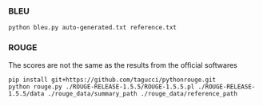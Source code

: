 ### BLEU
```
python bleu.py auto-generated.txt reference.txt
```

### ROUGE

The scores are not the same as the results from the official softwares
```
pip install git+https://github.com/tagucci/pythonrouge.git
python rouge.py ./ROUGE-RELEASE-1.5.5/ROUGE-1.5.5.pl ./ROUGE-RELEASE-1.5.5/data ./rouge_data/summary_path ./rouge_data/reference_path
```
